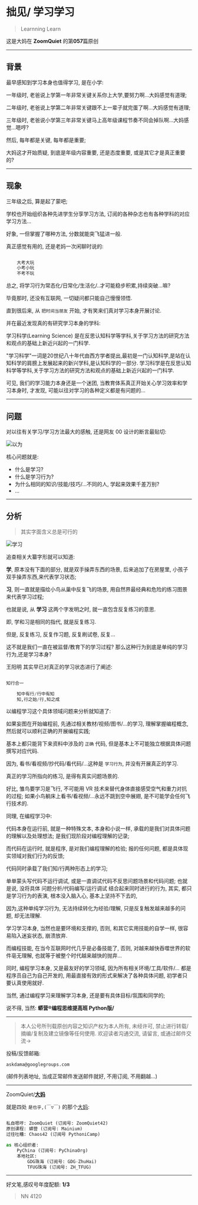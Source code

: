 # 拙见/ 学习学习
> Learnning Learn

这是大妈在 **ZoomQuiet** 的第**057**篇原创


-------------
## 背景

最早感知到学习本身也值得学习,
是在小学:

一年级时, 老爸说上学第一年非常关键关系你上大学,要努力啊...大妈感觉有道理;

二年级时, 老爸说上学第二年非常关键跟不上一辈子就完蛋了啊...大妈感觉有道理;

三年级时, 老爸说小学第三年非常关键马上高年级课程节奏不同会掉队啊...大妈感觉...嗯哼?

然后, 每年都是关键, 每年都是重要;

大妈这才开始质疑, 到底是年级内容重要, 还是态度重要, 或是其它才是真正重要的?


-------------
## 现象

三年级之后, 算是起了蒙吧;

学校也开始组织各种先进学生分享学习方法,
订阅的各种杂志也有各种学科的对应学习方法...

好象, 一但掌握了哪种方法, 分数就能突飞猛进一般.

真正感觉有用的, 还是老妈一次闲聊时说的:

```python

    大考大玩
    小考小玩
    不考不玩

```

总之, 将学习行为常态化/日常化/生活化/..才可能稳步积累,持续突破...嘛?

毕竟那时, 还没有互联网, 一切疑问都只能自己慢慢领悟.

直到很后来, 从 `把时间当朋友` 开始, 才有笑来们真对学习本身开展讨论.

并在最近发现真的有研究学习本身的学科:

学习科学(Learning Science)
是在反思认知科学等学科,关于学习方法的研究方法和观点的基础上新近兴起的一门科学. 

"学习科学"一词是20世纪八十年代由西方学者提出,最初是一门认知科学,是站在认知科学的肩膀上发展起来的新兴学科,是认知科学的一部分. 学习科学是在反思认知科学等学科,关于学习方法的研究方法和观点的基础上新近兴起的一门科学. 


可见, 我们的学习能力本身还是一个迷团,
当教育体系真正开始关心学习效率和学习本身时, 
才发现, 可能以往对学习的各种定义都是有问题的...

-------------
## 问题

对以往有关学习/学习方法最大的感触, 还是网友 00 设计的断言最贴切:

![以为](http://ydlj.zoomquiet.top/ipic/2020-08-29-HU-mis-learn.PNG)

核心问题就是:

- 什么是学习?
- 什么是学习行为?
- 为什么相同的知识/技能/技巧/...不同的人, 学起来效果千差万别?
- ...


-------------
## 分析
> 其实字面含义总是可行的

![学习](http://ydlj.zoomquiet.top/ipic/2020-08-29-meta-101camp.022.png?imageView2/2/w/420)

追查相关大纂字形就可以知道:

**学**, 原本没有下面的部分, 就是双手操弄东西的场景, 后来追加了在房屋里, 小孩子双手操弄东西,来代表学习状态;

**习**, 则一直就是描绘小鸟从巢中反复飞的场景, 用自然界最经典和危险的练习图景来代表学习过程;

也就是说, 从 **学习** 这两个字发明之时, 就一直包含反复练习的意思.

即, 学和习是相同的指代, 就是反复练习.

但是, 反复练习, 反复作习题, 反复刷试卷, 反复...

这不就是我们一直在被监督/教育下的学习过程?
那么这种行为到底是单纯的学习行为,还是学习本身?

王阳明 其实早已对真正的学习状态进行了阐述:

```python

知行合一

    知中有行/行中有知
    知,行之始/行,知之成

```

以编程学习这个具体领域问题来分析就知道了:

如果妄图在开始编程前, 先通过相关教材/视频/图书/...的学习, 理解掌握编程概念,
然后就可以顺利正确的开展编程实践;

基本上都只能背下来资料中涉及的 `正确` 代码, 但是基本上不可能独立根据具体问题撰写对应代码.

因为, 看书/看视频/抄代码/看代码/...这种是 `学习行为`, 并没有开展真正的学习.

真正的学习所指向的练习, 是得有真实问题场景的.

好比, 雏鸟要学习是飞行, 不可能用 VR 技术来替代身体直接感受空气和重力对抗的过程;
如果小鸟躺床上看书/看视频/...永远不跳到空中展翅, 是不可能学会任何飞行技术的.

同理, 在编程学习中:

代码本身在运行前, 就是一种特殊文本, 本身和小说一样, 承载的是我们对具体问题的理解以及处理想法;
是我们现阶段对编程理解的记录;

而代码在运行时, 就是程序, 是对我们编程理解的检验;
报的任何问题, 都是具体现实领域对我们行为的反馈;

代码同时承载了我们知/行两种形态上的学习;

单单蒙头写代码不运行调试,
或是一直调试代码不反思问题场景和代码问题;
也就是说, 没将具体 问题分析/代码编写/运行调试 结合起来同时进行的行为,
其实, 都只是学习行为的表演, 根本没入脑入心,
基本上坚持不下去的,

因为,这种单纯学习行为, 无法持续转化为经验/理解,
只是反复触发越来越多的问题, 却无法理解.


学习学习本身, 当然也是要环境和支撑的,
否则, 和其它实用技能的自学一样, 
很容易陷入迷妄状态, 崩溃放弃.

而编程技能, 在当今互联网时代几乎是必备技能了,
否则, 对越来越快吞噬世界的软件亳无理解,
也就等于被整个时代越来越快的抛弃...

同时, 编程学习本身, 又是最友好的学习领域,  因为所有相关环境/工具/软件/...
都是程序员自己为自己开发的,
用最直接有效的形式来解决了各种具体问题,
初学者只要认真使用就好.

当然, 通过编程学习来理解学习本身, 还是要有具体目标/氛围和同学的;

说不得, 当然: **蟒营®编程思维提高班 Python版/**


-------------
> 本人公号所刊载原创内容之知识产权为本人所有,
> 未经许可, 禁止进行转载/摘编/复制及建立镜像等任何使用.
> 欢迎读者沟通交流, 请留言, 或通过邮件交流->

投稿/反馈邮箱:

    askdama@googlegroups.com


(邮件列表地址, 
当成正常邮件发送邮件就好, 不用订阅, 不用翻越...)

-------------

ZoomQuiet/**[大妈](https://mp.weixin.qq.com/s/N5TuRRbF485D4Q90XdDA7g)**

就是四处 `是也乎,(￣▽￣)` 的那个[大妈](https://mp.weixin.qq.com/s/N5TuRRbF485D4Q90XdDA7g):


```python

私自嗯哼: ZoomQuiet (订阅号: ZoomQuiet42)
原创课程: 蟒营 (订阅号: Mainium)
过往吐糟: Chaos42 (订阅号 PythoniCamp)

as 核心组织者:
    PyChina (订阅号: PyChinaOrg)
    本地社区: 
        GDG珠海 (订阅号: GDG-ZhuHai)
        TFUG珠海 (订阅号: ZH_TFUG)
```

-------------
好文笔,感叹号年度配额: **1/3**

> NN 4120



